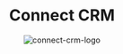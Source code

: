 <h1 align="center">Connect CRM</h1>
<div style="text-align:center">
    <img alt="connect-crm-logo" src="https://github.com/NayAungLin910/connect-crm/blob/master/public/default_images/connect_transparent.png" />
</div>
